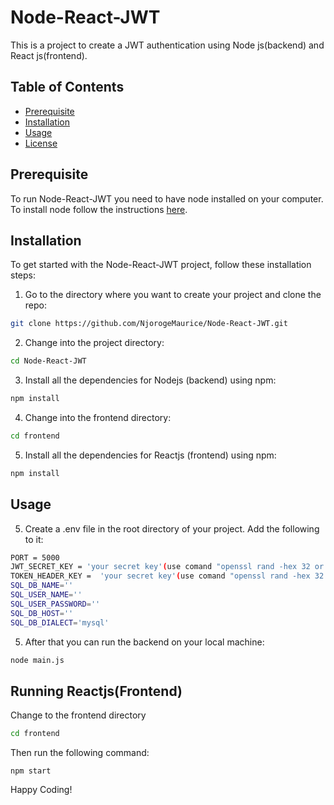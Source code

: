 # Node-React-JWT

This is a project to create a JWT authentication using Node js(backend) and React js(frontend).
## Table of Contents

- [Prerequisite](#prerequisite)
- [Installation](#installation)
- [Usage](#usage)
- [License](#license)


## Prerequisite

To run Node-React-JWT you need to have node installed on your computer. To install node follow the instructions [here](https://nodejs.org/en/download/).

## Installation

To get started with the Node-React-JWT project, follow these installation steps:

1. Go to the directory where you want to create your project and clone the repo:
    
```bash
git clone https://github.com/NjorogeMaurice/Node-React-JWT.git
```

2. Change into the project directory:

```bash
cd Node-React-JWT
```


3. Install all the dependencies for Nodejs (backend) using npm:

```bash
npm install
```


4. Change into the frontend directory:

```bash
cd frontend
```

5. Install all the dependencies for Reactjs (frontend) using npm:

```bash
npm install
```

## Usage
5. Create a .env file in the root directory of your project. Add the following to it:

```bash
PORT = 5000
JWT_SECRET_KEY = 'your secret key'(use comand "openssl rand -hex 32 or 64" to generate the random key)
TOKEN_HEADER_KEY =  'your secret key'(use comand "openssl rand -hex 32 or 64" to generate the random key)
SQL_DB_NAME=''
SQL_USER_NAME=''
SQL_USER_PASSWORD=''
SQL_DB_HOST=''
SQL_DB_DIALECT='mysql'
```


5. After that you can run the backend on your local machine:

```bash
node main.js
```

## Running Reactjs(Frontend)

Change to the frontend directory

```bash
cd frontend
```

Then run the following command:
```
npm start
```

Happy Coding!
